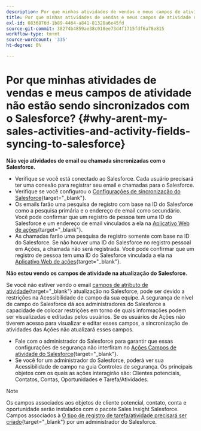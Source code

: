 ```yaml
---
description: Por que minhas atividades de vendas e meus campos de atividade não estão sendo sincronizados com o Salesforce? - Documentação do Marketo - Documentação do produto
title: Por que minhas atividades de vendas e meus campos de atividade não estão sendo sincronizados com o Salesforce?
exl-id: 0836876d-1b89-4464-a841-81320a6e45fd
source-git-commit: 38274b4859ae38c018ee73d4f1715fdf6a78e815
workflow-type: tm+mt
source-wordcount: '335'
ht-degree: 0%

---
```


# Por que minhas atividades de vendas e meus campos de atividade não estão sendo sincronizados com o Salesforce? {#why-arent-my-sales-activities-and-activity-fields-syncing-to-salesforce}

**Não vejo atividades de email ou chamada sincronizadas com o Salesforce.**

* Verifique se você está conectado ao Salesforce. Cada usuário precisará ter uma conexão para registrar seu email e chamadas para o Salesforce.
* Verifique se você configurou o [Configurações de sincronização do Salesforce](/help/marketo/product-docs/marketo-sales-insight/actions/crm/salesforce-integration/sync-sales-activities-to-salesforce.md){target="_blank"}.
* Os emails farão uma pesquisa de registro com base na ID do Salesforce como a pesquisa primária e o endereço de email como secundário. Você pode confirmar que um registro de pessoa tem uma ID do Salesforce e um endereço de email vinculados a ela na [Aplicativo Web de ações](https://toutapp.com/next#command_center){target="_blank"}.
* As chamadas farão uma pesquisa de registro somente com base na ID do Salesforce. Se não houver uma ID do Salesforce no registro pessoal em Ações, a chamada não será registrada. Você pode confirmar que um registro de pessoa tem uma ID do Salesforce vinculada a ela na [Aplicativo Web de ações](https://toutapp.com/next#command_center){target="_blank"}.

**Não estou vendo os campos de atividade na atualização do Salesforce.**

Se você não estiver vendo o email [campos de atributo de atividade](/help/marketo/product-docs/marketo-sales-insight/actions/crm/salesforce-package-configuration/logging-sales-activity-attributes-to-salesforce.md){target="_blank"} atualização no Salesforce, pode ser devido a restrições na Acessibilidade de campo da sua equipe. A segurança de nível de campo do Salesforce dá aos administradores do Salesforce a capacidade de colocar restrições em torno de quais informações podem ser visualizadas e editadas pelos usuários. Se os usuários de Ações não tiverem acesso para visualizar e editar esses campos, a sincronização de atividades das Ações não atualizará esses campos.

* Fale com o administrador do Salesforce para garantir que essas configurações de segurança não interfiram no [Ações Campos de atividade do Salesforce](/help/marketo/product-docs/marketo-sales-insight/actions/crm/salesforce-package-configuration/logging-sales-activity-attributes-to-salesforce.md){target="_blank"}.
* Se você for um administrador do Salesforce, poderá ver sua Acessibilidade de campo na guia Controles de segurança. Os principais objetos com os quais as ações interagirão são: Clientes potenciais, Contatos, Contas, Oportunidades e Tarefa/Atividades.

>[!NOTE]
>
>Os campos associados aos objetos de cliente potencial, contato, conta e oportunidade serão instalados com o pacote Sales Insight Salesforce. Campos associados à [O tipo de registro de tarefa/atividade precisará ser criado](/help/marketo/product-docs/marketo-sales-insight/actions/crm/salesforce-package-configuration/logging-sales-activity-attributes-to-salesforce.md){target="_blank"} por um administrador do Salesforce.
